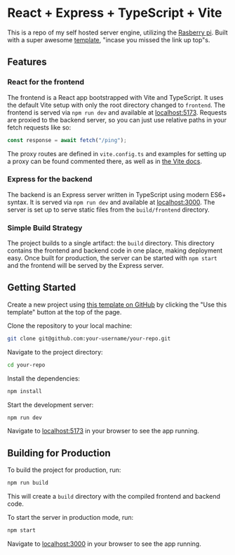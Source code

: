 # React + Express + TypeScript + Vite

This is a repo of my self hosted server engine, utilizing the [Rasberry pi](https://github.com/ChrisForti/self-hosting-on-raspi). Built with a super awesome [template](https://github.com/kensonjohnson/react-express-vite-template), "incase you missed the link up top"s.

## Features

### React for the frontend

The frontend is a React app bootstrapped with Vite and TypeScript.
It uses the default Vite setup with only the root directory changed to `frontend`.
The frontend is served via `npm run dev` and available at [localhost:5173](http://localhost:5173).
Requests are proxied to the backend server, so you can just use relative paths in your fetch requests like so:

```ts
const response = await fetch("/ping");
```

The proxy routes are defined in `vite.config.ts` and examples for setting up a proxy can be found commented there, as well as in [the Vite docs](https://vitejs.dev/config/server-options.html#server-proxy).

### Express for the backend

The backend is an Express server written in TypeScript using modern ES6+ syntax.
It is served via `npm run dev` and available at [localhost:3000](http://localhost:3000).
The server is set up to serve static files from the `build/frontend` directory.

### Simple Build Strategy

The project builds to a single artifact: the `build` directory.
This directory contains the frontend and backend code in one place, making deployment easy.
Once built for production, the server can be started with `npm start` and the frontend will be served by the Express server.

## Getting Started

Create a new project using [this template on GitHub](https://github.com/kensonjohnson/react-express-vite-templat) by clicking the "Use this template" button at the top of the page.

Clone the repository to your local machine:

```sh
git clone git@github.com:your-username/your-repo.git
```

Navigate to the project directory:

```sh
cd your-repo
```

Install the dependencies:

```sh
npm install
```

Start the development server:

```sh
npm run dev
```

Navigate to [localhost:5173](http://localhost:5173) in your browser to see the app running.

## Building for Production

To build the project for production, run:

```sh
npm run build
```

This will create a `build` directory with the compiled frontend and backend code.

To start the server in production mode, run:

```sh
npm start
```

Navigate to [localhost:3000](http://localhost:3000) in your browser to see the app running.
